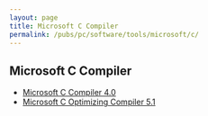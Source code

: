 ```yaml
---
layout: page
title: Microsoft C Compiler
permalink: /pubs/pc/software/tools/microsoft/c/
---
```


Microsoft C Compiler
---

* [Microsoft C Compiler 4.0](4.00/)
* [Microsoft C Optimizing Compiler 5.1](5.10/)
